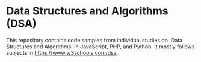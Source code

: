 # Data Structures and Algorithms (DSA)
This repository contains code samples from individual studies on 'Data Structures and Algorithms' in JavaScript, PHP, and Python. It mostly follows subjects in https://www.w3schools.com/dsa.

